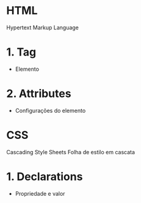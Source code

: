 # HTML

Hypertext Markup Language

# 1. Tag

- Elemento

# 2. Attributes

- Configurações do elemento

# CSS

Cascading Style Sheets
Folha de estilo em cascata

# 1. Declarations

- Propriedade e valor